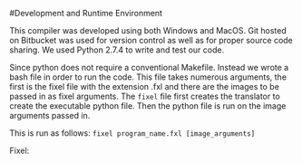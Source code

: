 #Development and Runtime Environment

This compiler was developed using both Windows and MacOS.  Git hosted on Bitbucket was used for version control as well as for proper source code sharing.  We used Python 2.7.4 to write and test our code.  

Since python does not require a conventional Makefile.  Instead we wrote a bash file in order to run the code.  This file takes numerous arguments, the first is the fixel file with the extension .fxl and there are the images to be passed in as fixel arguments.  The `fixel` file first creates the translator to create the executable python file.  Then the python file is run on the image arguments passed in.

This is run as follows:
`fixel program_name.fxl [image_arguments]`

Fixel:
